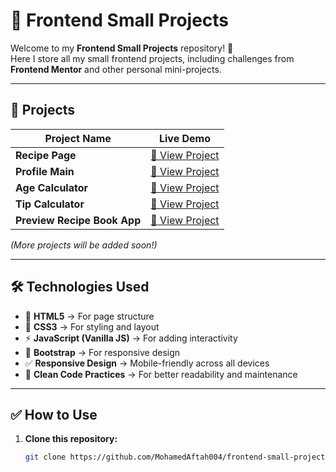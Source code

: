 # 🚀 Frontend Small Projects

Welcome to my **Frontend Small Projects** repository! 🎨  
Here I store all my small frontend projects, including challenges from **Frontend Mentor** and other personal mini-projects.  

---

## 📂 Projects

| Project Name                  | Live Demo                                      |
|-------------------------------|-----------------------------------------------|
| **Recipe Page**               | [🔗 View Project](https://simple-recipe-page-main.netlify.app/) |
| **Profile Main**              | [🔗 View Project](https://socialll-links-profile-mainn.netlify.app/) |
| **Age Calculator**            | [🔗 View Project](https://proj1-simple-age-calculator.netlify.app/) |
| **Tip Calculator**            | [🔗 View Project](https://proj2-tip-calculator.netlify.app/) |
| **Preview Recipe Book App**   | [🔗 View Project](https://pro3-preview-recipe-book-app.netlify.app/) |

*(More projects will be added soon!)*  

---

## 🛠️ Technologies Used

- 🧱 **HTML5** → For page structure  
- 🎨 **CSS3** → For styling and layout  
- ⚡ **JavaScript (Vanilla JS)** → For adding interactivity  
- 📱 **Bootstrap** → For responsive design  
- ✅ **Responsive Design** → Mobile-friendly across all devices  
- 🧹 **Clean Code Practices** → For better readability and maintenance  

---

## ✅ How to Use

1. **Clone this repository:**  
   ```bash
   git clone https://github.com/MohamedAftah004/frontend-small-projects.git
